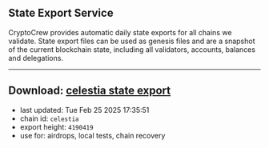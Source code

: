 ## State Export Service
CryptoCrew provides automatic daily state exports for all chains we validate. State export files can be used as genesis files and are a snapshot of the current blockchain state, including all validators, accounts, balances and delegations.

---
**Download: [celestia state export](https://dl-eu2.ccvalidators.com/SERVICE/celestia/celestia_export_4190419.json)**
---

- last updated: Tue Feb 25 2025 17:35:51
- chain id: `celestia`
- export height: `4190419`
- use for: airdrops, local tests, chain recovery
